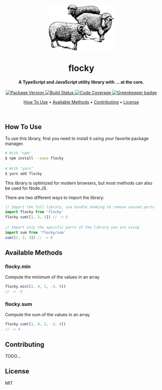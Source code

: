 <!-- Logo -->
<p align="center">
  <img height="150" src="./logo.png">
</p>

<!-- Title -->
<h1 align="center">
  flocky
</h1>

<!-- Description -->
<h4 align="center"> 
  A TypeScript and JavaScript utility library with ... at the core.
</h4>

<!-- Badges -->
<p align="center">
  <a href="https://www.npmjs.com/package/flocky">
    <img
      src="https://img.shields.io/npm/v/flocky.svg?style=flat-square"
      alt="Package Version"
    />
  </a>

  <a href="https://travis-ci.org/queicherius/flocky/branches">
    <img
      src="https://img.shields.io/travis/queicherius/flocky/master.svg?style=flat-square"
      alt="Build Status"
    />
  </a>

  <a href="https://codecov.io/github/queicherius/flocky">
    <img
      src="https://img.shields.io/codecov/c/github/queicherius/flocky/master.svg?style=flat-square"
      alt="Code Coverage"
    />
  </a>

  <a href="https://greenkeeper.io/">
    <img
      src="https://badges.greenkeeper.io/queicherius/flocky.svg?style=flat-square"
      alt="Greenkeeper badge"
    />
  </a>
</p>

<!-- Quicklinks -->
<p align="center">
  <a href="#how-to-use">How To Use</a> •
  <a href="#available-methods">Available Methods</a> •
  <a href="#contributing">Contributing</a> •
  <a href="#license">License</a>
</p>

<br>

## How To Use

To use this library, first you need to install it using your favorite package manager.

```bash
# With "npm"
$ npm install --save flocky

# With "yarn"
$ yarn add flocky
```

This library is optimized for modern browsers, but most methods can also be used for Node.JS.

There are two different ways to import the library:

```js
// Import the full library, use bundle shaking to remove unused parts
import flocky from 'flocky'
flocky.sum([1, 2, 3]) // -> 6

// Import only the specific parts of the library you are using
import sum from 'flocky/sum'
sum([1, 2, 3]) // -> 6
```

## Available Methods

<!-- START GENERATED FROM FILES -->
### flocky.min

Compute the minimum of the values in an array

```js
flocky.min([1, 4, 2, -3, 0])
// -> -3
```

### flocky.sum

Compute the sum of the values in an array

```js
flocky.sum([1, 4, 2, -3, 0])
// -> 4
```

<!-- END GENERATED FROM FILES -->

## Contributing

TODO...

## License

MIT
